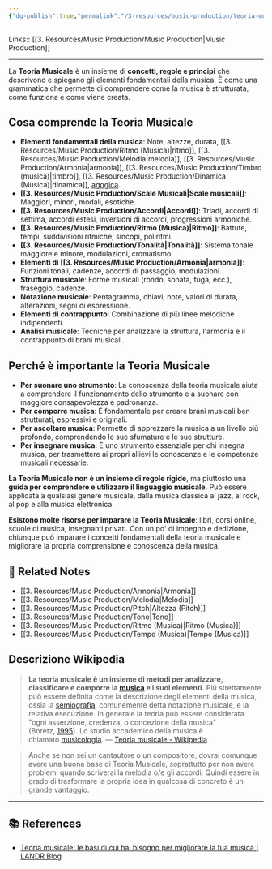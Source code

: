 ```yaml
---
{"dg-publish":true,"permalink":"/3-resources/music-production/teoria-musicale/","tags":["type/dashboard/MOC"]}
---
```


Links:: [[3. Resources/Music Production/Music Production\|Music Production]]

---
La **Teoria Musicale** è un insieme di **concetti, regole e principi** che descrivono e spiegano gli elementi fondamentali della musica. È come una grammatica che permette di comprendere come la musica è strutturata, come funziona e come viene creata.

## Cosa comprende la Teoria Musicale

- **Elementi fondamentali della musica**: Note, altezze, durata, [[3. Resources/Music Production/Ritmo (Musica)\|ritmo]], [[3. Resources/Music Production/Melodia\|melodia]], [[3. Resources/Music Production/Armonia\|armonia]], [[3. Resources/Music Production/Timbro (musica)\|timbro]], [[3. Resources/Music Production/Dinamica (Musica)\|dinamica]], [agogica](https://it.wikipedia.org/wiki/Agogica).
- **[[3. Resources/Music Production/Scale Musicali\|Scale musicali]]**: Maggiori, minori, modali, esotiche.
- **[[3. Resources/Music Production/Accordi\|Accordi]]**: Triadi, accordi di settima, accordi estesi, inversioni di accordi, progressioni armoniche.
- **[[3. Resources/Music Production/Ritmo (Musica)\|Ritmo]]**: Battute, tempi, suddivisioni ritmiche, sincopi, poliritmi.
- **[[3. Resources/Music Production/Tonalità\|Tonalità]]**: Sistema tonale maggiore e minore, modulazioni, cromatismo.
- **Elementi di [[3. Resources/Music Production/Armonia\|armonia]]**: Funzioni tonali, cadenze, accordi di passaggio, modulazioni.
- **Struttura musicale**: Forme musicali (rondo, sonata, fuga, ecc.), fraseggio, cadenze.
- **Notazione musicale**: Pentagramma, chiavi, note, valori di durata, alterazioni, segni di espressione.
- **Elementi di contrappunto**: Combinazione di più linee melodiche indipendenti.
- **Analisi musicale**: Tecniche per analizzare la struttura, l'armonia e il contrappunto di brani musicali.

## Perché è importante la Teoria Musicale

- **Per suonare uno strumento**: La conoscenza della teoria musicale aiuta a comprendere il funzionamento dello strumento e a suonare con maggiore consapevolezza e padronanza.
- **Per comporre musica**: È fondamentale per creare brani musicali ben strutturati, espressivi e originali.
- **Per ascoltare musica**: Permette di apprezzare la musica a un livello più profondo, comprendendo le sue sfumature e le sue strutture.
- **Per insegnare musica**: È uno strumento essenziale per chi insegna musica, per trasmettere ai propri allievi le conoscenze e le competenze musicali necessarie.

**La Teoria Musicale non è un insieme di regole rigide**, ma piuttosto una **guida per comprendere e utilizzare il linguaggio musicale**. Può essere applicata a qualsiasi genere musicale, dalla musica classica al jazz, al rock, al pop e alla musica elettronica.

**Esistono molte risorse per imparare la Teoria Musicale**: libri, corsi online, scuole di musica, insegnanti privati. Con un po' di impegno e dedizione, chiunque può imparare i concetti fondamentali della teoria musicale e migliorare la propria comprensione e conoscenza della musica.



## 🔗 Related Notes

- [[3. Resources/Music Production/Armonia\|Armonia]]
- [[3. Resources/Music Production/Melodia\|Melodia]]
- [[3. Resources/Music Production/Pitch\|Altezza (Pitch)]]
- [[3. Resources/Music Production/Tono\|Tono]]
- [[3. Resources/Music Production/Ritmo (Musica)\|Ritmo (Musica)]]
- [[3. Resources/Music Production/Tempo (Musica)\|Tempo (Musica)]]


## Descrizione Wikipedia

> **La teoria musicale è un insieme di metodi per analizzare, classificare e comporre la [musica](https://it.wikipedia.org/wiki/Musica) e i suoi elementi.** Più strettamente può essere definita come la descrizione degli elementi della musica, ossia la [semiografia](https://it.wikipedia.org/wiki/Semiografia_musicale), comunemente detta notazione musicale, e la relativa esecuzione. In generale la teoria può essere considerata "ogni asserzione, credenza, o concezione della musica" (Boretz, [1995](https://it.wikipedia.org/wiki/1995)). Lo studio accademico della musica è chiamato [musicologia](https://it.wikipedia.org/wiki/Musicologia). — [Teoria musicale - Wikipedia](https://it.wikipedia.org/wiki/Teoria_musicale)
 
> Anche se non sei un cantautore o un compositore, dovrai comunque avere una buona base di Teoria Musicale, soprattutto per non avere problemi quando scriverai la melodia o/e gli accordi.
> Quindi essere in grado di trasformare la propria idea in qualcosa di concreto è un grande vantaggio.


---
## 📚 References

- [Teoria musicale: le basi di cui hai bisogno per migliorare la tua musica | LANDR Blog](https://blog.landr.com/it/music-theory/)


